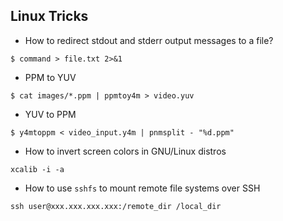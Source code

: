 ## Linux Tricks

* How to redirect stdout and stderr output messages to a file?

```
$ command > file.txt 2>&1
```

* PPM to YUV

```
$ cat images/*.ppm | ppmtoy4m > video.yuv
```

* YUV to PPM

```
$ y4mtoppm < video_input.y4m | pnmsplit - "%d.ppm"
```

* How to invert screen colors in GNU/Linux distros
 
```
xcalib -i -a
```

* How to use ```sshfs``` to mount remote file systems over SSH 

```
ssh user@xxx.xxx.xxx.xxx:/remote_dir /local_dir
```
